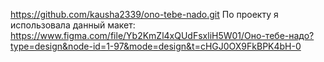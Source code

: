 https://github.com/kausha2339/ono-tebe-nado.git
По проекту я использовала данный макет: https://www.figma.com/file/Yb2KmZl4xQUdFsxliH5W01/Оно-тебе-надо?type=design&node-id=1-97&mode=design&t=cHGJ0OX9FkBPK4bH-0
